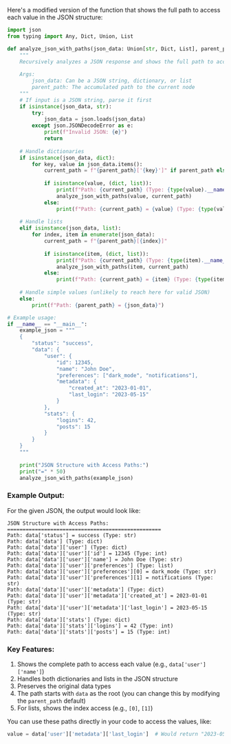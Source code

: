 Here's a modified version of the function that shows the full path to access each value in the JSON structure:

```python
import json
from typing import Any, Dict, Union, List

def analyze_json_with_paths(json_data: Union[str, Dict, List], parent_path: str = "") -> None:
    """
    Recursively analyzes a JSON response and shows the full path to access each value.
    
    Args:
        json_data: Can be a JSON string, dictionary, or list
        parent_path: The accumulated path to the current node
    """
    # If input is a JSON string, parse it first
    if isinstance(json_data, str):
        try:
            json_data = json.loads(json_data)
        except json.JSONDecodeError as e:
            print(f"Invalid JSON: {e}")
            return
    
    # Handle dictionaries
    if isinstance(json_data, dict):
        for key, value in json_data.items():
            current_path = f"{parent_path}['{key}']" if parent_path else f"data['{key}']"
            
            if isinstance(value, (dict, list)):
                print(f"Path: {current_path} (Type: {type(value).__name__})")
                analyze_json_with_paths(value, current_path)
            else:
                print(f"Path: {current_path} = {value} (Type: {type(value).__name__})")
    
    # Handle lists
    elif isinstance(json_data, list):
        for index, item in enumerate(json_data):
            current_path = f"{parent_path}[{index}]"
            
            if isinstance(item, (dict, list)):
                print(f"Path: {current_path} (Type: {type(item).__name__})")
                analyze_json_with_paths(item, current_path)
            else:
                print(f"Path: {current_path} = {item} (Type: {type(item).__name__})")
    
    # Handle simple values (unlikely to reach here for valid JSON)
    else:
        print(f"Path: {parent_path} = {json_data}")

# Example usage:
if __name__ == "__main__":
    example_json = """
    {
        "status": "success",
        "data": {
            "user": {
                "id": 12345,
                "name": "John Doe",
                "preferences": ["dark_mode", "notifications"],
                "metadata": {
                    "created_at": "2023-01-01",
                    "last_login": "2023-05-15"
                }
            },
            "stats": {
                "logins": 42,
                "posts": 15
            }
        }
    }
    """
    
    print("JSON Structure with Access Paths:")
    print("=" * 50)
    analyze_json_with_paths(example_json)
```

### Example Output:
For the given JSON, the output would look like:
```
JSON Structure with Access Paths:
==================================================
Path: data['status'] = success (Type: str)
Path: data['data'] (Type: dict)
Path: data['data']['user'] (Type: dict)
Path: data['data']['user']['id'] = 12345 (Type: int)
Path: data['data']['user']['name'] = John Doe (Type: str)
Path: data['data']['user']['preferences'] (Type: list)
Path: data['data']['user']['preferences'][0] = dark_mode (Type: str)
Path: data['data']['user']['preferences'][1] = notifications (Type: str)
Path: data['data']['user']['metadata'] (Type: dict)
Path: data['data']['user']['metadata']['created_at'] = 2023-01-01 (Type: str)
Path: data['data']['user']['metadata']['last_login'] = 2023-05-15 (Type: str)
Path: data['data']['stats'] (Type: dict)
Path: data['data']['stats']['logins'] = 42 (Type: int)
Path: data['data']['stats']['posts'] = 15 (Type: int)
```

### Key Features:
1. Shows the complete path to access each value (e.g., `data['user']['name']`)
2. Handles both dictionaries and lists in the JSON structure
3. Preserves the original data types
4. The path starts with `data` as the root (you can change this by modifying the `parent_path` default)
5. For lists, shows the index access (e.g., `[0]`, `[1]`)

You can use these paths directly in your code to access the values, like:
```python
value = data['user']['metadata']['last_login']  # Would return "2023-05-15"
```
